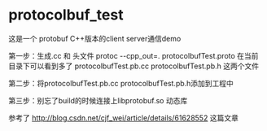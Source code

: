 # protocolbuf_test
这是一个 protobuf C++版本的client server通信demo

第一步：生成.cc 和 头文件 
 protoc --cpp_out=. protocolbufTest.proto
 在当前目录下可以看到多了 protocolbufTest.pb.cc  protocolbufTest.pb.h 这两个文件

第二步：将protocolbufTest.pb.cc  protocolbufTest.pb.h添加到工程中

第三步：别忘了build的时候连接上libprotobuf.so 动态库

参考了 http://blog.csdn.net/cjf_wei/article/details/61628552 这篇文章

